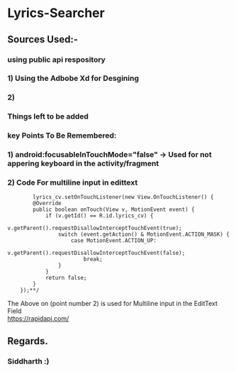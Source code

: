 # Lyrics-Searcher

## Sources Used:-

### using public api respository
### 1) Using the Adbobe Xd for Desgining
### 2)

### Things left to be added




### key Points To Be Remembered:
### 1) android:focusableInTouchMode="false" -> Used for not appering keyboard in the activity/fragment
### 2) Code For multiline input in edittext

            lyrics_cv.setOnTouchListener(new View.OnTouchListener() {
            @Override
            public boolean onTouch(View v, MotionEvent event) {
                if (v.getId() == R.id.lyrics_cv) {
                    v.getParent().requestDisallowInterceptTouchEvent(true);
                    switch (event.getAction() & MotionEvent.ACTION_MASK) {
                        case MotionEvent.ACTION_UP:
                            v.getParent().requestDisallowInterceptTouchEvent(false);
                            break;
                    }
                }
                return false;
            }
        });**/  
The Above on (point number 2) is used for Multiline input in the EditText Field        
https://rapidapi.com/
## Regards.
### Siddharth :)
